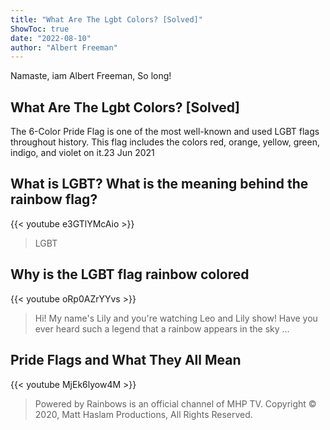 ```yaml
---
title: "What Are The Lgbt Colors? [Solved]"
ShowToc: true 
date: "2022-08-10"
author: "Albert Freeman" 
---
```


Namaste, iam Albert Freeman, So long!
## What Are The Lgbt Colors? [Solved]
The 6-Color Pride Flag is one of the most well-known and used LGBT flags throughout history. This flag includes the colors red, orange, yellow, green, indigo, and violet on it.23 Jun 2021

## What is LGBT? What is the meaning behind the rainbow flag?
{{< youtube e3GTlYMcAio >}}
>LGBT

## Why is the LGBT flag rainbow colored
{{< youtube oRp0AZrYYvs >}}
>Hi! My name's Lily and you're watching Leo and Lily show! Have you ever heard such a legend that a rainbow appears in the sky ...

## Pride Flags and What They All Mean
{{< youtube MjEk6lyow4M >}}
>Powered by Rainbows is an official channel of MHP TV. Copyright © 2020, Matt Haslam Productions, All Rights Reserved.

